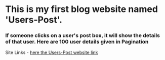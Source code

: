# This is my first  blog website named 'Users-Post'.

### If someone clicks on a user's post box, it will show the details of that user. Here are 100 user details given in Pagination


Site Links - [here the Users-Post website link](https://users-post-api.vercel.app/)

